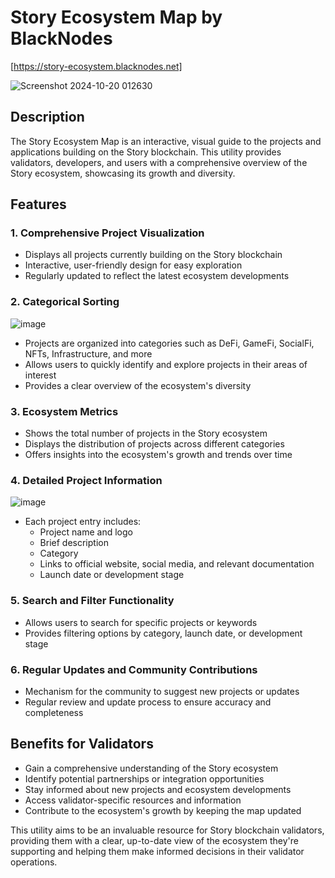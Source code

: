 # Story Ecosystem Map by BlackNodes
[https://story-ecosystem.blacknodes.net]

![Screenshot 2024-10-20 012630](https://github.com/user-attachments/assets/768720ca-d2e9-4d27-be34-0ce4c366e800)

## Description
The Story Ecosystem Map is an interactive, visual guide to the projects and applications building on the Story blockchain. This utility provides validators, developers, and users with a comprehensive overview of the Story ecosystem, showcasing its growth and diversity.

## Features

### 1. Comprehensive Project Visualization
- Displays all projects currently building on the Story blockchain
- Interactive, user-friendly design for easy exploration
- Regularly updated to reflect the latest ecosystem developments

### 2. Categorical Sorting
![image](https://github.com/user-attachments/assets/b7d91f03-2cfb-42ef-ace9-6bd868cb7410)

- Projects are organized into categories such as DeFi, GameFi, SocialFi, NFTs, Infrastructure, and more
- Allows users to quickly identify and explore projects in their areas of interest
- Provides a clear overview of the ecosystem's diversity

### 3. Ecosystem Metrics
- Shows the total number of projects in the Story ecosystem
- Displays the distribution of projects across different categories
- Offers insights into the ecosystem's growth and trends over time

### 4. Detailed Project Information
![image](https://github.com/user-attachments/assets/13443359-adfc-46a4-a89a-957c1cb09b1f)

- Each project entry includes:
  - Project name and logo
  - Brief description
  - Category
  - Links to official website, social media, and relevant documentation
  - Launch date or development stage

### 5. Search and Filter Functionality
- Allows users to search for specific projects or keywords
- Provides filtering options by category, launch date, or development stage



### 6. Regular Updates and Community Contributions
- Mechanism for the community to suggest new projects or updates
- Regular review and update process to ensure accuracy and completeness



## Benefits for Validators
- Gain a comprehensive understanding of the Story ecosystem
- Identify potential partnerships or integration opportunities
- Stay informed about new projects and ecosystem developments
- Access validator-specific resources and information
- Contribute to the ecosystem's growth by keeping the map updated

This utility aims to be an invaluable resource for Story blockchain validators, providing them with a clear, up-to-date view of the ecosystem they're supporting and helping them make informed decisions in their validator operations.
